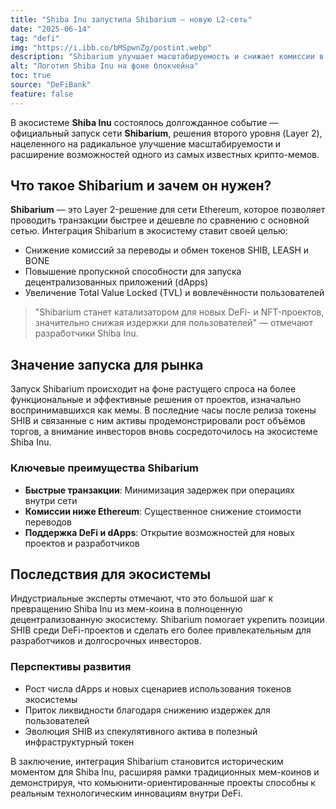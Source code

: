 ```yaml
---
title: "Shiba Inu запустила Shibarium — новую L2-сеть"
date: "2025-06-14"
tag: "defi"
img: "https://i.ibb.co/bMSpwnZg/postint.webp"
description: "Shibarium улучшает масштабируемость и снижает комиссии в экосистеме Shiba Inu"
alt: "Логотип Shiba Inu на фоне блокчейна"
toc: true
source: "DeFiBank"
feature: false
---
```


В экосистеме **Shiba Inu** состоялось долгожданное событие — официальный запуск сети **Shibarium**, решения второго уровня (Layer 2), нацеленного на радикальное улучшение масштабируемости и расширение возможностей одного из самых известных крипто-мемов.

## Что такое Shibarium и зачем он нужен?

**Shibarium** — это Layer 2-решение для сети Ethereum, которое позволяет проводить транзакции быстрее и дешевле по сравнению с основной сетью. Интеграция Shibarium в экосистему ставит своей целью:

- Снижение комиссий за переводы и обмен токенов SHIB, LEASH и BONE
- Повышение пропускной способности для запуска децентрализованных приложений (dApps)
- Увеличение Total Value Locked (TVL) и вовлечённости пользователей

> "Shibarium станет катализатором для новых DeFi- и NFT-проектов, значительно снижая издержки для пользователей" — отмечают разработчики Shiba Inu.

## Значение запуска для рынка

Запуск Shibarium происходит на фоне растущего спроса на более функциональные и эффективные решения от проектов, изначально воспринимавшихся как мемы. В последние часы после релиза токены SHIB и связанные с ним активы продемонстрировали рост объёмов торгов, а внимание инвесторов вновь сосредоточилось на экосистеме Shiba Inu.

### Ключевые преимущества Shibarium

- **Быстрые транзакции**: Минимизация задержек при операциях внутри сети
- **Комиссии ниже Ethereum**: Существенное снижение стоимости переводов
- **Поддержка DeFi и dApps**: Открытие возможностей для новых проектов и разработчиков

## Последствия для экосистемы

Индустриальные эксперты отмечают, что это большой шаг к превращению Shiba Inu из мем-коина в полноценную децентрализованную экосистему. Shibarium помогает укрепить позиции SHIB среди DeFi-проектов и сделать его более привлекательным для разработчиков и долгосрочных инвесторов.

### Перспективы развития

- Рост числа dApps и новых сценариев использования токенов экосистемы
- Приток ликвидности благодаря снижению издержек для пользователей
- Эволюция SHIB из спекулятивного актива в полезный инфраструктурный токен

В заключение, интеграция Shibarium становится историческим моментом для Shiba Inu, расширяя рамки традиционных мем-коинов и демонстрируя, что комьюнити-ориентированные проекты способны к реальным технологическим инновациям внутри DeFi.